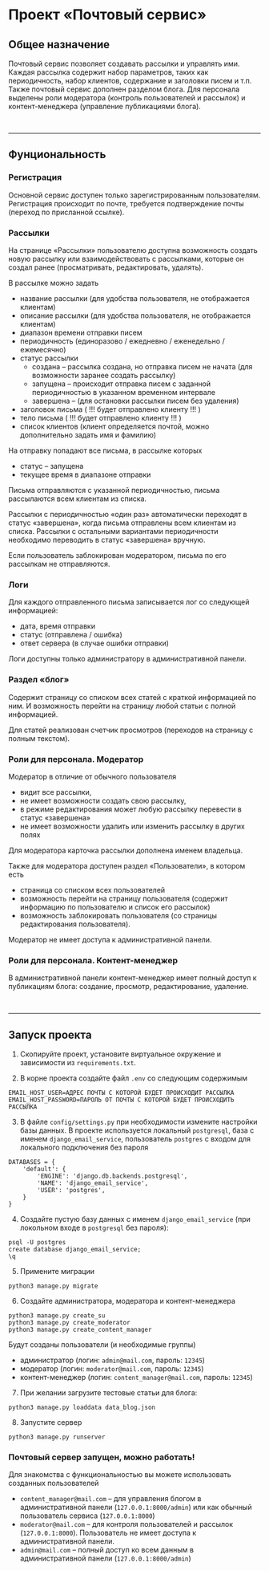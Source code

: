# Проект «Почтовый сервис»

## Общее назначение
Почтовый сервис позволяет создавать рассылки и управлять 
ими. Каждая рассылка содержит набор параметров, таких как периодичность, набор клиентов, содержание и заголовки писем и т.п.
Также почтовый сервис дополнен разделом блога. 
Для персонала выделены роли модератора (контроль пользователей и рассылок) и контент-менеджера (управление публикациями блога).

<br>
<hr>

## Фунциональность
### Регистрация
Основной сервис доступен только зарегистрированным пользователям. Регистрация происходит по почте, требуется подтверждение почты (переход по присланной ссылке).

### Рассылки
На странице «Рассылки» пользователю доступна возможность создать новую рассылку или взаимодействовать с рассылками, которые он создал ранее (просматривать, редактировать, удалять).

В рассылке можно задать
- название рассылки (для удобства пользователя, не отображается клиентам)
- описание рассылки (для удобства пользователя, не отображается клиентам)
- диапазон времени отправки писем
- периодичность (единоразово / ежедневно / еженедельно / ежемесячно)
- статус рассылки
  - создана – рассылка создана, но отправка писем не начата (для возможности заранее создать рассылку)
  - запущена – происходит отправка писем с заданной периодичностью в указанном временном интервале
  - завершена – (для остановки рассылки писем без удаления)
- заголовок письма ( !!! будет отправлено клиенту !!! )
- тело письма ( !!! будет отправлено клиенту !!! )
- список клиентов (клиент определяется почтой, можно дополнительно задать имя и фамилию)

На отправку попадают все письма, в рассылке которых
- статус – запущена
- текущее время в диапазоне отправки

Письма отправляются с указанной периодичностью, письма рассылаются всем клиентам из списка.

Рассылки с периодичностью «один раз» автоматически переходят в статус «завершена», когда письма отправлены всем клиентам из списка. Рассылки с остальными вариантами периодичности необходимо переводить в статус «завершена» вручную.

Если пользователь заблокирован модератором, письма по его рассылкам не отправляются.

### Логи
Для каждого отправленного письма записывается лог со следующей информацией:
- дата, время отправки
- статус (отправлена / ошибка)
- ответ сервера (в случае ошибки отправки)

Логи доступны только администратору в административной панели.

### Раздел «блог»
Содержит страницу со списком всех статей с краткой информацией по ним. И возможность перейти на страницу любой статьи с полной информацией.

Для статей реализован счетчик просмотров (переходов на страницу с полным текстом).

### Роли для персонала. Модератор
Модератор в отличие от обычного пользователя
- видит все рассылки, 
- не имеет возможности создать свою рассылку,
- в режиме редактирования может любую рассылку перевести в статус «завершена»
- не имеет возможности удалить или изменить рассылку в других полях

Для модератора карточка рассылки дополнена именем владельца.

Также для модератора доступен раздел «Пользователи», в котором есть
- страница со списком всех пользователей
- возможность перейти на страницу пользователя (содержит информацию по пользователю и список его рассылок)
- возможность заблокировать пользователя (со страницы редактирования пользователя).

Модератор не имеет доступа к административной панели.

### Роли для персонала. Контент-менеджер
В административной панели контент-менеджер имеет полный доступ к публикациям блога: создание, просмотр, редактирование, удаление.

<br>
<hr>

## Запуск проекта
1. Скопируйте проект, установите виртуальное окружение и зависимости из `requirements.txt`.

2. В корне проекта создайте файл `.env` со следующим содержимым
```
EMAIL_HOST_USER=АДРЕС ПОЧТЫ С КОТОРОЙ БУДЕТ ПРОИСХОДИТ РАССЫЛКА
EMAIL_HOST_PASSWORD=ПАРОЛЬ ОТ ПОЧТЫ С КОТОРОЙ БУДЕТ ПРОИСХОДИТЬ РАССЫЛКА
```

3. В файле `config/settings.py` при необходимости измените настройки базы данных. В проекте используется локальный `postgresql`, база с именем `django_email_service`, пользователь `postgres` с входом для локального подключения без пароля
```
DATABASES = {
    'default': {
        'ENGINE': 'django.db.backends.postgresql',
        'NAME': 'django_email_service',
        'USER': 'postgres',
    }
}
```

4. Создайте пустую базу данных с именем `django_email_service` (при локольном входе в `postgresql` без пароля):
```
psql -U postgres
create database django_email_service;
\q
```

5. Примените миграции
```
python3 manage.py migrate
```

6. Создайте администратора, модератора и контент-менеджера
```
python3 manage.py create_su
python3 manage.py create_moderator
python3 manage.py create_content_manager
```

Будут созданы пользователи (и необходимые группы)
- администратор (логин: `admin@mail.com`, пароль: `12345`)
- модератор (логин: `moderator@mail.com`, пароль: `12345`)
- контент-менеджер (логин: `content_manager@mail.com`, пароль: `12345`)

7. При желании загрузите тестовые статьи для блога:
```
python3 manage.py loaddata data_blog.json
```

8. Запустите сервер
```
python3 manage.py runserver
```

### Почтовый сервер запущен, можно работать!

Для знакомства с функциональностью вы можете использовать созданных пользователей
- `content_manager@mail.com` – для управления блогом в административной панели (`127.0.0.1:8000/admin`) или как обычный пользователь сервиса (`127.0.0.1:8000`)
- `moderator@mail.com` – для контроля пользователей и рассылок (`127.0.0.1:8000`). Пользователь не имеет доступа к административной панели.
- `admin@mail.com` – полный доступ ко всем данным в административной панели (`127.0.0.1:8000/admin`)
